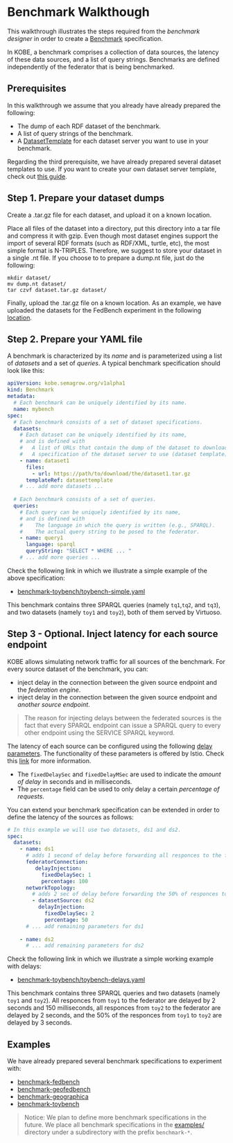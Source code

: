 # Benchmark Walkthough

This walkthrough illustrates the steps required from the *benchmark designer* in order to create a [Benchmark](../operator/docs/api.md#benchmark) specification.

In KOBE, a benchmark comprises a collection of data sources, the latency of these data sources, and a list of query strings.
Benchmarks are defined independently of the federator that is being benchmarked.

## Prerequisites

In this walkthrough we assume that you already have already prepared the following:

* The dump of each RDF dataset of the benchmark.
* A list of query strings of the benchmark.
* A [DatasetTemplate](../operator/docs/api.md#datasettemplate) for each dataset server you want to use in your benchmark.

Regarding the third prerequisite, we have already prepared several dataset templates to use.
If you want to create your own dataset server template, check out [this guide](DatasetTemplateWalkthough.md).

## Step 1. Prepare your dataset dumps

Create a .tar.gz file for each dataset, and upload it on a known location.

Place all files of the dataset into a directory, put this directory into a tar file and compress it with gzip.
Even though most dataset engines support the import of several RDF formats (such as RDF/XML, turtle, etc), the most simple format is N-TRIPLES.
Therefore, we suggest to store your dataset in a single .nt file.
If you choose to to prepare a dump.nt file, just do the following:
```
mkdir dataset/
mv dump.nt dataset/
tar czvf dataset.tar.gz dataset/
```
Finally, upload the .tar.gz file on a known location.
As an example, we have uploaded the datasets for the FedBench experiment in the following [location](https://users.iit.demokritos.gr/~gmouchakis/dumps/).

## Step 2. Prepare your YAML file

A benchmark is characterized by its *name* and is parameterized using a list of *datasets* and a set of *queries*.
A typical benchmark specification should look like this:

```yaml
apiVersion: kobe.semagrow.org/v1alpha1
kind: Benchmark
metadata:
  # Each benchmark can be uniquely identified by its name.
  name: mybench
spec:
  # Each benchmark consists of a set of dataset specifications.
  datasets:
    # Each dataset can be uniquely identified by its name,
    # and is defined with
    #   A list of URLs that contain the dump of the dataset to download.
    #   A specification of the dataset server to use (dataset template).
    - name: dataset1
      files:
        - url: https://path/to/download/the/dataset1.tar.gz
      templateRef: datasettemplate
    # ... add more datasets ...
  
  # Each benchmark consists of a set of queries.
  queries:
    # Each query can be uniquely identified by its name,
    # and is defined with
    #    The language in which the query is written (e.g., SPARQL).
    #    The actual query string to be posed to the federator.
    - name: query1
      language: sparql
      queryString: "SELECT * WHERE ... "
    # ... add more queries ...
```

Check the following link in which we illustrate a simple example of the above specification:

* [benchmark-toybench/toybench-simple.yaml](../examples/benchmark-toybench/toybench-simple.yaml)

This benchmark contains three SPARQL queries (namely `tq1`,`tq2`, and `tq3`), and two datasets (namely `toy1` and `toy2`), both of them served by Virtuoso.

## Step 3 - Optional. Inject latency for each source endpoint

KOBE allows simulating network traffic for all sources of the benchmark.
For every source dataset of the benchmark, you can:

* inject delay in the connection between the given source endpoint and the *federation engine*.
* inject delay in the connection between the given source endpoint and *another source endpoint*.

> The reason for injecting delays between the federated sources is the fact that every SPARQL endpoint can issue a SPARQL query to every other endpoint using the SERVICE SPARQL keyword.

The latency of each source can be configured using the following [delay parameters](../operator/docs/api.md#delay).
The functionality of these parameters is offered by Istio.
Check this [link](https://istio.io/latest/docs/reference/config/networking/virtual-service/#HTTPFaultInjection-Delay) for more information.

* The `fixedDelaySec` and `fixedDelayMSec` are used to indicate the *amount of delay* in seconds and in milliseconds.
* The `percentage` field can be used to only delay a certain *percentage of requests*.

You can extend your benchmark specification can be extended in order to define the latency of the sources as follows:

```yaml
# In this example we will use two datasets, ds1 and ds2.
spec:
  datasets:
    - name: ds1
      # adds 1 second of delay before forwarding all responces to the federator
      federatorConnection:
         delayInjection:
           fixedDelaySec: 1
           percentage: 100
      networkTopology:
        # adds 2 sec of delay before forwarding the 50% of responces to the source ds1
        - datasetSource: ds2
          delayInjection:
            fixedDelaySec: 2
            percentage: 50
      # ... add remaining parameters for ds1
      
    - name: ds2
      # ... add remaining parameters for ds2
```

Check the following link in which we illustrate a simple working example with delays:

* [benchmark-toybench/toybench-delays.yaml](../examples/benchmark-toybench/toybench-delays.yaml)

This benchmark contains three SPARQL queries and two datasets (namely `toy1` and `toy2`).
All responces from `toy1` to the federator are delayed by 2 seconds and 150 milliseconds,
all responces from `toy2` to the federator are delayed by 2 seconds, and
the 50% of the responces from `toy1` to `toy2` are delayed by 3 seconds.


## Examples

We have already prepared several benchmark specifications to experiment with:

* [benchmark-fedbench](../examples/benchmark-fedbench)
* [benchmark-geofedbench](../examples/benchmark-geofedbench)
* [benchmark-geographica](../examples/benchmark-geographica)
* [benchmark-toybench](../examples/benchmark-toybench)

> Notice: We plan to define more benchmark specifications in the future.
> We place all benchmark specifications in the [examples/](../examples/) directory
> under a subdirectory with the prefix `benchmark-*`. 
